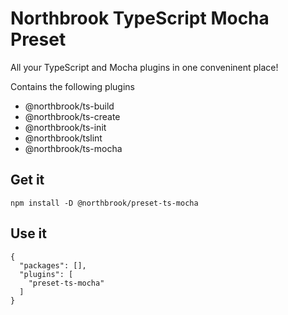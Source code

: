 # Northbrook TypeScript Mocha Preset

All your TypeScript and Mocha plugins in one conveninent place!

Contains the following plugins

- @northbrook/ts-build
- @northbrook/ts-create
- @northbrook/ts-init
- @northbrook/tslint
- @northbrook/ts-mocha

## Get it

```
npm install -D @northbrook/preset-ts-mocha
```

## Use it

```
{
  "packages": [],
  "plugins": [
    "preset-ts-mocha"
  ]
}
```
